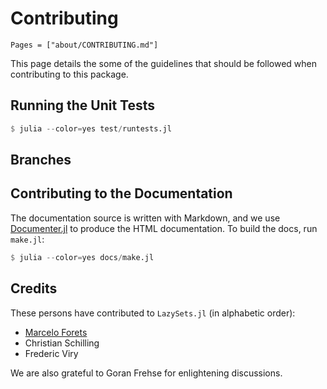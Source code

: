 # Contributing

```@contents
Pages = ["about/CONTRIBUTING.md"]
```

This page details the some of the guidelines that should be followed when contributing to this package.

## Running the Unit Tests

```julia
$ julia --color=yes test/runtests.jl
```

## Branches



## Contributing to the Documentation

The documentation source is written with Markdown, and we use
[Documenter.jl](https://github.com/JuliaDocs/Documenter.jl) to produce the HTML
documentation. To build the docs, run `make.jl`:

```julia
$ julia --color=yes docs/make.jl
```

## Credits

These persons have contributed to `LazySets.jl` (in alphabetic order):

- [Marcelo Forets](http://marcelo-forets.fr)
- Christian Schilling
- Frederic Viry

We are also grateful to Goran Frehse for enlightening discussions.
